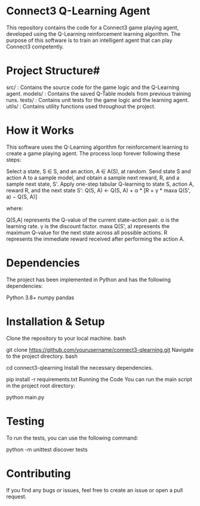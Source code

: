 # Connect3 Q-Learning Agent

This repository contains the code for a Connect3 game playing agent, developed using the Q-Learning reinforcement learning algorithm. The purpose of this software is to train an intelligent agent that can play Connect3 competently.

# Project Structure#

src/ : Contains the source code for the game logic and the Q-Learning agent.
models/ : Contains the saved Q-Table models from previous training runs.
tests/ : Contains unit tests for the game logic and the learning agent.
utils/ : Contains utility functions used throughout the project.

# How it Works

This software uses the Q-Learning algorithm for reinforcement learning to create a game playing agent. The process loop forever following these steps:

Select a state, S ∈ S, and an action, A ∈ A(S), at random.
Send state S and action A to a sample model, and obtain a sample next reward, R, and a sample next state, S'.
Apply one-step tabular Q-learning to state S, action A, reward R, and the next state S':
Q(S, A) ← Q(S, A) + α * [R + γ * maxa Q(S', a) − Q(S, A)]

where:

Q(S,A) represents the Q-value of the current state-action pair.
α is the learning rate.
γ is the discount factor.
maxa Q(S', a) represents the maximum Q-value for the next state across all possible actions.
R represents the immediate reward received after performing the action A.


# Dependencies

The project has been implemented in Python and has the following dependencies:

Python 3.8+
numpy
pandas

# Installation & Setup

Clone the repository to your local machine.
bash

git clone https://github.com/yourusername/connect3-qlearning.git
Navigate to the project directory.
bash

cd connect3-qlearning
Install the necessary dependencies.

pip install -r requirements.txt
Running the Code
You can run the main script in the project root directory:

python main.py

# Testing

To run the tests, you can use the following command:


python -m unittest discover tests

# Contributing

If you find any bugs or issues, feel free to create an issue or open a pull request.

